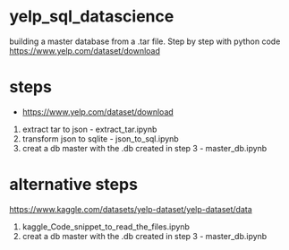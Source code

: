 # yelp_sql_datascience
building a master database from a .tar file. Step by step with python code
https://www.yelp.com/dataset/download

# steps
- https://www.yelp.com/dataset/download
1. extract tar to json - extract_tar.ipynb
2. transform json to sqlite - json_to_sql.ipynb
3. creat a db master with the .db created in step 3 - master_db.ipynb
# alternative steps
https://www.kaggle.com/datasets/yelp-dataset/yelp-dataset/data
1. kaggle_Code_snippet_to_read_the_files.ipynb
2. creat a db master with the .db created in step 3 - master_db.ipynb
